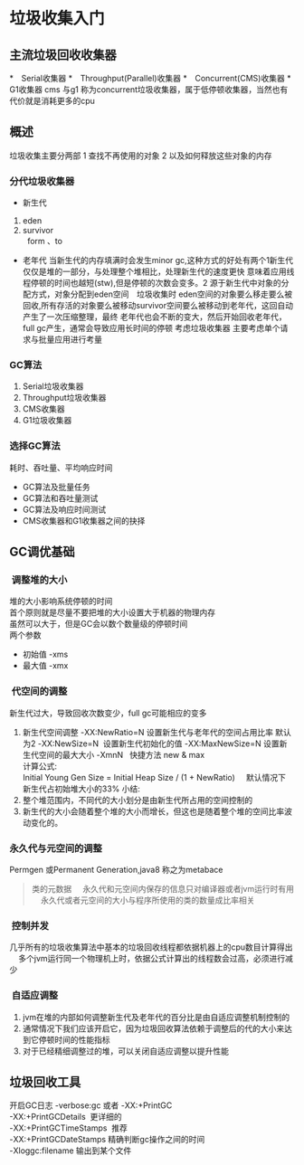 # 垃圾收集入门

## 主流垃圾回收收集器
*　Serial收集器 
*　Throughput(Parallel)收集器
*　Concurrent(CMS)收集器
*　G1收集器
cms 与g1 称为concurrent垃圾收集器，属于低停顿收集器，当然也有代价就是消耗更多的cpu

## 概述
垃圾收集主要分两部 1 查找不再使用的对象 2 以及如何释放这些对象的内存
### 分代垃圾收集器
* 新生代
1. eden
2. survivor   
   form 、to 
* 老年代
当新生代的内存填满时会发生minor gc,这种方式的好处有两个1新生代仅仅是堆的一部分，与处理整个堆相比，处理新生代的速度更快
意味着应用线程停顿的时间也越短(stw),但是停顿的次数会变多。2 源于新生代中对象的分配方式，对象分配到eden空间　垃圾收集时
eden空间的对象要么移走要么被回收,所有存活的对象要么被移动survivor空间要么被移动到老年代，这回自动产生了一次压缩整理，最终
老年代也会不断的变大，然后开始回收老年代，full gc产生，通常会导致应用长时间的停顿
考虑垃圾收集器 主要考虑单个请求与批量应用进行考量
### GC算法
1. Serial垃圾收集器
2. Throughput垃圾收集器
3. CMS收集器
4. G1垃圾收集器
### 选择GC算法
耗时、吞吐量、平均响应时间
* GC算法及批量任务
* GC算法和吞吐量测试
* GC算法及响应时间测试
* CMS收集器和G1收集器之间的抉择
## GC调优基础
###  调整堆的大小
堆的大小影响系统停顿的时间    
首个原则就是尽量不要把堆的大小设置大于机器的物理内存    
 虽然可以大于，但是GC会以数个数量级的停顿时间    
两个参数     
* 初始值 -xms
* 最大值 -xmx

###  代空间的调整
新生代过大，导致回收次数变少，full gc可能相应的变多
1. 新生代空间调整
-XX:NewRatio=N 设置新生代与老年代的空间占用比率 默认为2
-XX:NewSize=N  设置新生代初始化的值
-XX:MaxNewSize=N 设置新生代空间的最大大小
-XmnN   快捷方法 new & max    
计算公式:   
Initial Young Gen Size = Initial Heap Size / (1 + NewRatio)     
默认情况下 新生代占初始堆大小的33%
小结:   
1. 整个堆范围内，不同代的大小划分是由新生代所占用的空间控制的
2. 新生代的大小会随着整个堆的大小而增长，但这也是随着整个堆的空间比率波动变化的。

###  永久代与元空间的调整
Permgen 或Permanent Generation,java8 称之为metabace
> 类的元数据    
>永久代和元空间内保存的信息只对编译器或者jvm运行时有用     
永久代或者元空间的大小与程序所使用的类的数量成比率相关

###  控制并发
几乎所有的垃圾收集算法中基本的垃圾回收线程都依据机器上的cpu数目计算得出    
多个jvm运行同一个物理机上时，依据公式计算出的线程数会过高，必须进行减少

###  自适应调整
1. jvm在堆的内部如何调整新生代及老年代的百分比是由自适应调整机制控制的
2. 通常情况下我们应该开启它，因为垃圾回收算法依赖于调整后的代的大小来达到它停顿时间的性能指标
3. 对于已经精细调整过的堆，可以关闭自适应调整以提升性能

## 垃圾回收工具
开启GC日志  -verbose:gc 或者 -XX:+PrintGC    
 -XX:+PrintGCDetails  更详细的    
 -XX:+PrintGCTimeStamps  推荐  
 -XX:+PrintGCDateStamps 精确判断gc操作之间的时间      
 -Xloggc:filename 输出到某个文件   


